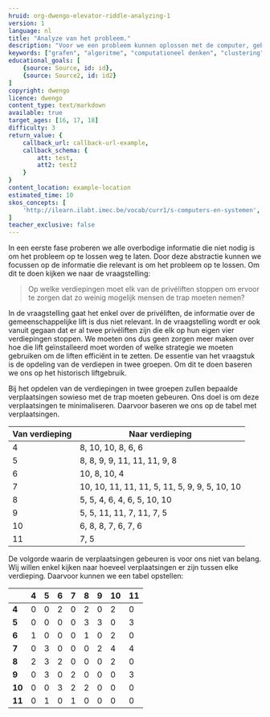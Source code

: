 ```yaml
---
hruid: org-dwengo-elevator-riddle-analyzing-1
version: 1
language: nl
title: "Analyze van het probleem."
description: "Voor we een probleem kunnen oplossen met de computer, gebruiken we computationeel denken om het probleem te vertalen naar een vorm die de computer begrijpt."
keywords: ["grafen", "algoritme", "computationeel denken", "clustering"]
educational_goals: [
    {source: Source, id: id}, 
    {source: Source2, id: id2}
]
copyright: dwengo
licence: dwengo
content_type: text/markdown
available: true
target_ages: [16, 17, 18]
difficulty: 3
return_value: {
    callback_url: callback-url-example,
    callback_schema: {
        att: test,
        att2: test2
    }
}
content_location: example-location
estimated_time: 10
skos_concepts: [
    'http://ilearn.ilabt.imec.be/vocab/curr1/s-computers-en-systemen', 
]
teacher_exclusive: false
---
```



In een eerste fase proberen we alle overbodige informatie die niet nodig is om het probleem op te lossen weg te laten. Door deze abstractie kunnen we focussen op de informatie die relevant is om het probleem op te lossen. Om dit te doen kijken we naar de vraagstelling:

> Op welke verdiepingen moet elk van de privéliften stoppen om ervoor te zorgen dat zo weinig mogelijk mensen de trap moeten nemen?

In de vraagstelling gaat het enkel over de privéliften, de informatie over de gemeenschappelijke lift is dus niet relevant. In de vraagstelling wordt er ook vanuit gegaan dat er al twee privéliften zijn die elk op hun eigen vier verdiepingen stoppen. We moeten ons dus geen zorgen meer maken over hoe die lift geïnstalleerd moet worden of welke strategie we moeten gebruiken om de liften efficiënt in te zetten. De essentie van het vraagstuk is de opdeling van de verdiepen in twee groepen. Om dit te doen baseren we ons op het historisch liftgebruik.

Bij het opdelen van de verdiepingen in twee groepen zullen bepaalde verplaatsingen sowieso met de trap moeten gebeuren. Ons doel is om deze verplaatsingen te minimaliseren. Daarvoor baseren we ons op de tabel met verplaatsingen.

| Van verdieping      | Naar verdieping |
| ----------- | ----------- |
| 4      | 8, 10, 10, 8, 6, 6        |
| 5   | 8, 8, 9, 9, 11, 11, 11, 9, 8         |
| 6   | 10, 8, 10, 4         |
| 7   | 10, 10, 11, 11, 11, 5, 11, 5, 9, 9, 5, 10, 10         |
| 8   | 5, 5, 4, 6, 4, 6, 5, 10, 10         |
| 9   | 5, 5, 11, 11, 7, 11, 7, 5         |
| 10   | 6, 8, 8, 7, 6, 7, 6         |
| 11   | 7, 5         |

De volgorde waarin de verplaatsingen gebeuren is voor ons niet van belang. Wij willen enkel kijken naar hoeveel verplaatsingen er zijn tussen elke verdieping. Daarvoor kunnen we een tabel opstellen:

|  | **4** | **5** | **6** | **7** | **8** | **9** | **10** | **11** |
| ----------- | ----------- |----------- | ----------- |----------- | ----------- |----------- | ----------- |----------- |
| **4** | 0 | 0 | 2 | 0 | 2 | 0 | 2 | 0 |
| **5** | 0 | 0 | 0 | 0 | 3 | 3 | 0 | 3 | 
| **6** | 1 | 0 | 0 | 0 | 1 | 0 | 2 | 0 | 
| **7** | 0 | 3 | 0 | 0 | 0 | 2 | 4 | 4 | 
| **8** | 2 | 3 | 2 | 0 | 0 | 0 | 2 | 0 | 
| **9** | 0 | 3 | 0 | 2 | 0 | 0 | 0 | 3 | 
| **10** | 0 | 0 | 3 | 2 | 2 | 0 | 0 | 0 |
| **11** | 0 | 1 | 0 | 1 | 0 | 0 | 0 | 0 |